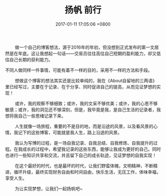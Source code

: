 ﻿---
layout: post
title: 扬帆 前行
date: '2017-01-11 17:05:06 +0800'
category: 践行
tags: Do
keywords: 梦想源于践行
description: 烂开始；
---




&nbsp;&nbsp;&nbsp;&nbsp;&nbsp;&nbsp;&nbsp;&nbsp;做一个自己的博客想法，源于2016年的年初，但没想到正式发布的第一文居然是在年底。这让我想起一句话——交易员往往高估自己短期的盈利能力，却又低估自己长期的获利能力。


不同人做同样一件事情，可能有着不一样的目的，采用不一样的方法和手段。


&nbsp;&nbsp;&nbsp;&nbsp;&nbsp;&nbsp;&nbsp;&nbsp;想做这个博客的想法其实还是比较单纯的，我在《About自留地的三两语》里已经写过，主要在于记录、在于分享、同时促进自己的提高，从而见证梦想的实现！

&nbsp;&nbsp;&nbsp;&nbsp;&nbsp;&nbsp;&nbsp;&nbsp;或许，我的观察不够细致；或许，我的文采不够优美；或许，我的心思不够敏感；或许，我的洞见还不够深刻，但是，我毕竟是我，是自己生活的记录者，我想将我自己一些思绪记录下来。

&nbsp;&nbsp;&nbsp;&nbsp;&nbsp;&nbsp;&nbsp;&nbsp;人生就像一场旅程，重要的不是目的地，而是沿途的风景，以及看风景的心情，我记下的这些博客，可能就是我人生，路上沿途的风景。

&nbsp;&nbsp;&nbsp;&nbsp;&nbsp;&nbsp;&nbsp;&nbsp;我认为写博的过程，是一场自我记录、自我总结、自我修炼、自我提升的过程。在我成长的过程中，希望我记录的这些东西，能够让我成为更好的自己。同时也进行一些知识共享和交流，并且留下自己的成长轨迹，见证梦想的自我实现！

&nbsp;&nbsp;&nbsp;&nbsp;&nbsp;&nbsp;&nbsp;&nbsp;在这个最好的时代，也是最坏的时代，让我们野蛮体魄，文明精神，不断精进，循环升级，最终实现财务自由和时间自由，快乐生活，无压工作，体味幸福，享受人生。

&nbsp;&nbsp;&nbsp;&nbsp;&nbsp;&nbsp;&nbsp;&nbsp;为让实现梦想，让我们一起扬帆吧~




